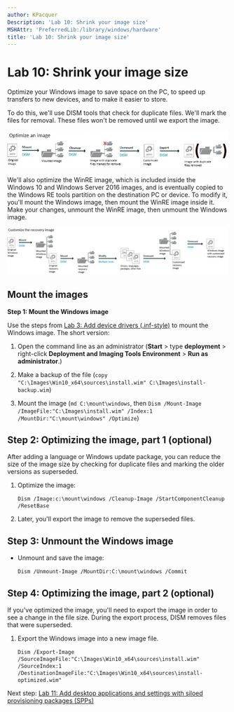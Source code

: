 ```yaml
---
author: KPacquer
Description: 'Lab 10: Shrink your image size'
MSHAttr: 'PreferredLib:/library/windows/hardware'
title: 'Lab 10: Shrink your image size'
---
```


# Lab 10: Shrink your image size

Optimize your Windows image to save space on the PC, to speed up transfers to new devices, and to make it easier to store.

To do this, we'll use DISM tools that check for duplicate files. We'll mark the files for removal. These files won't be removed until we export the image. 

   ![image: Mount the image, mark duplicate files for removal, unmount the image, then export the image.](images/dism-shrink-image.jpg)


We'll also optimize the WinRE image, which is included inside the Windows 10 and Windows Server 2016 images, and is eventually copied to the Windows RE tools partition on the destination PC or device. To modify it, you'll mount the Windows image, then mount the WinRE image inside it. Make your changes, unmount the WinRE image, then unmount the Windows image. 

   ![image: Mount the Windows image, then mount the recovery image inside it. Make changes, then unmount the recovery image, and finally the Windows image](images/customize-recovery-image.jpg)

## <span id="Mount_the_images"></span>Mount the images

**Step 1: Mount the Windows image**

Use the steps from [Lab 3: Add device drivers (.inf-style)](add-device-drivers.md) to mount the Windows image. The short version:

1.  Open the command line as an administrator (**Start** > type **deployment** > right-click **Deployment and Imaging Tools Environment** > **Run as administrator**.)

2.  Make a backup of the file (`copy "C:\Images\Win10_x64\sources\install.wim" C:\Images\install-backup.wim`)

3.  Mount the image (`md C:\mount\windows`, then `Dism /Mount-Image /ImageFile:"C:\Images\install.wim" /Index:1 /MountDir:"C:\mount\windows" /Optimize`)



## <span id="Optimizing_the_image_part_1"></span><span id="optimizing_the_image_part_1"></span><span id="OPTIMIZING_THE_IMAGE_PART_1"></span>Step 2: Optimizing the image, part 1 (optional)

After adding a language or Windows update package, you can reduce the size of the image size by checking for duplicate files and marking the older versions as superseded.

1.  Optimize the image:

    ``` syntax
    Dism /Image:c:\mount\windows /Cleanup-Image /StartComponentCleanup /ResetBase
    ```

2.  Later, you'll export the image to remove the superseded files.

## <span id="BKMK_SaveImage"></span><span id="bkmk_saveimage"></span><span id="BKMK_SAVEIMAGE"></span>Step 3: Unmount the Windows image


-   Unmount and save the image:

    ``` syntax
    Dism /Unmount-Image /MountDir:C:\mount\windows /Commit
    ```

## <span id="Optimizing_the_image_part_2"></span><span id="optimizing_the_image_part_2"></span><span id="OPTIMIZING_THE_IMAGE_PART_2"></span>Step 4: Optimizing the image, part 2 (optional)

If you've optimized the image, you'll need to export the image in order to see a change in the file size. During the export process, DISM removes files that were superseded.

1.  Export the Windows image into a new image file.

    ``` syntax
    Dism /Export-Image /SourceImageFile:"C:\Images\Win10_x64\sources\install.wim" /SourceIndex:1 /DestinationImageFile:"C:\Images\Win10_x64\sources\install-optimized.wim"
    ```

Next step: [Lab 11: Add desktop applications and settings with siloed provisioning packages (SPPs)](add-desktop-apps-wth-spps-sxs.md)